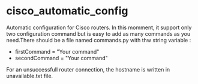 # cisco_automatic_config
Automatic configuration for Cisco routers. In this momment, it support only two configuration command but is easy to add as many commands as you need.There should be a file named commands.py with thw string variable :
  - firstCommand = "Your command"
  - secondCommand = "Your command"
  
For an unsuccessfull router connection, the hostname is written in unavailable.txt file.
